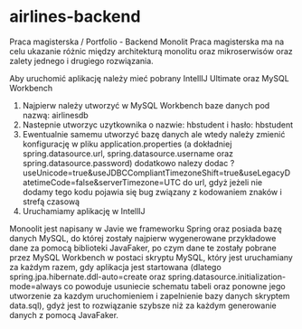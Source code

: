 # airlines-backend
Praca magisterska / Portfolio - Backend Monolit
Praca magisterska ma na celu ukazanie różnic między architekturą monolitu oraz mikroserwisów oraz zalety jednego i drugiego rozwiązania.

Aby uruchomić aplikację należy mieć pobrany IntellIJ Ultimate oraz MySQL Workbench
1. Najpierw należy utworzyć w MySQL Workbench baze danych pod nazwą: airlinesdb
2. Nastepnie utworzyc uzytkownika o nazwie: hbstudent i hasło: hbstudent
3. Ewentualnie samemu utworzyć bazę danych ale wtedy należy zmienić konfigurację w pliku application.properties (a dokładniej spring.datasource.url, spring.datasource.username 
oraz spring.datasource.password) dodatkowo nalezy dodac ?useUnicode=true&useJDBCCompliantTimezoneShift=true&useLegacyDatetimeCode=false&serverTimezone=UTC do url, gdyż jeżeli nie
dodamy tego kodu pojawia się bug związany z kodowaniem znaków i strefą czasową
4. Uruchamiamy aplikację w IntellIJ

Monoolit jest napisany w Javie we frameworku Spring oraz posiada bazę danych MySQL,
do której zostały najpierw wygenerowane przykładowe dane za pomocą biblioteki JavaFaker, po czym dane te zostały pobrane przez MySQL Workbench w postaci skryptu MySQL, który jest
uruchamiany za każdym razem, gdy aplikacja jest startowana (dlatego spring.jpa.hibernate.ddl-auto=create oraz spring.datasource.initialization-mode=always co powoduje usuniecie
schematu tabeli oraz ponowne jego utworzenie za kazdym uruchomieniem i zapelnienie bazy danych skryptem data.sql), gdyż jest to rozwiązanie szybsze niż za każdym generowanie
danych z pomocą JavaFaker. 
